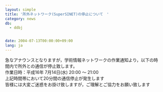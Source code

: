 ```yaml
---
layout: simple
title: '所外ネットワーク(SuperSINET)の停止について　'
category: news
db:
  - ddbj


date: 2004-07-13T00:00:00+09:00
lang: ja
---
```


急なアナウンスとなりますが，学術情報ネットワークの作業通知より，以下の時間内で所外との通信が停止致します。<br>作業日時：平成16年 7月14日(水) 20:00 ～ 21:00<br>上記時間帯において20分間の通信停止が発生します<br>皆様には大変ご迷惑をお掛け致しますが，ご理解とご協力をお願い致します
